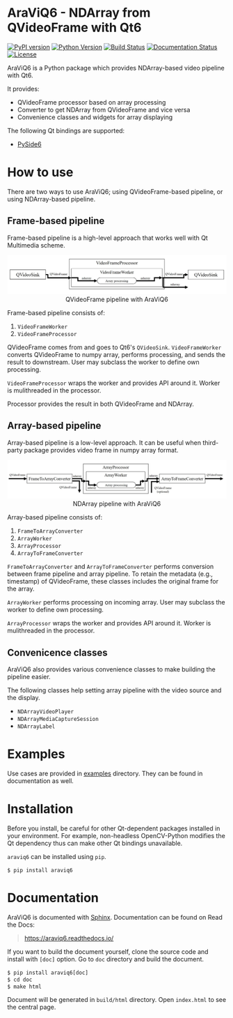 # AraViQ6 - NDArray from QVideoFrame with Qt6

[![PyPI version](https://badge.fury.io/py/AraViQ6.svg)](https://badge.fury.io/py/AraViQ6)
[![Python Version](https://img.shields.io/pypi/pyversions/araviq6)](https://pypi.org/project/araviq6/)
[![Build Status](https://github.com/JSS95/araviq6/actions/workflows/ci.yml/badge.svg)](https://github.com/JSS95/araviq6/actions/workflows/ci.yml)
[![Documentation Status](https://readthedocs.org/projects/araviq6/badge/?version=latest)](https://araviq6.readthedocs.io/en/latest/?badge=latest)
[![License](https://img.shields.io/github/license/JSS95/araviq6)](https://github.com/JSS95/araviq6/blob/master/LICENSE)

AraViQ6 is a Python package which provides NDArray-based video pipeline with Qt6.

It provides:
- QVideoFrame processor based on array processing
- Converter to get NDArray from QVideoFrame and vice versa
- Convenience classes and widgets for array displaying

The following Qt bindings are supported:
- [PySide6](https://pypi.org/project/PySide6/)

# How to use

There are two ways to use AraViQ6; using QVideoFrame-based pipeline, or using NDArray-based pipeline.

## Frame-based pipeline

Frame-based pipeline is a high-level approach that works well with Qt Multimedia scheme.

<div align="center">
  <img src="doc/source/_images/frame-pipeline.jpg"/><br>
    QVideoFrame pipeline with AraViQ6
</div>

Frame-based pipeline consists of:
1. `VideoFrameWorker`
2. `VideoFrameProcessor`

QVideoFrame comes from and goes to Qt6's `QVideoSink`.
`VideoFrameWorker` converts QVideoFrame to numpy array, performs processing, and sends the result to downstream. User may subclass the worker to define own processing.

`VideoFrameProcessor` wraps the worker and provides API around it.
Worker is mulithreaded in the processor.

Processor provides the result in both QVideoFrame and NDArray.

## Array-based pipeline

Array-based pipeline is a low-level approach.
It can be useful when third-party package provides video frame in numpy array format.

<div align="center">
  <img src="doc/source/_images/array-pipeline.jpg"/><br>
    NDArray pipeline with AraViQ6
</div>

Array-based pipeline consists of:

1. `FrameToArrayConverter`
2. `ArrayWorker`
3. `ArrayProcessor`
4. `ArrayToFrameConverter`

`FrameToArrayConverter` and `ArrayToFrameConverter` performs conversion between frame pipeline and array pipeline.
To retain the metadata (e.g., timestamp) of QVideoFrame, these classes includes the original frame for the array.

`ArrayWorker` performs processing on incoming array. User may subclass the worker to define own processing.

`ArrayProcessor` wraps the worker and provides API around it.
Worker is mulithreaded in the processor.

## Convenicence classes

AraViQ6 also provides various convenience classes to make building the pipeline easier.

The following classes help setting array pipeline with the video source and the display.
- `NDArrayVideoPlayer`
- `NDArrayMediaCaptureSession`
- `NDArrayLabel`

# Examples

Use cases are provided in [examples](https://github.com/JSS95/araviq6/tree/master/araviq6/examples) directory.
They can be found in documentation as well.

# Installation

Before you install, be careful for other Qt-dependent packages installed in your environment.
For example, non-headless OpenCV-Python modifies the Qt dependency thus can make other Qt bindings unavailable.

`araviq6` can be installed using `pip`.

```
$ pip install araviq6
```

# Documentation

AraViQ6 is documented with [Sphinx](https://pypi.org/project/Sphinx/).
Documentation can be found on Read the Docs:

> https://araviq6.readthedocs.io/

If you want to build the document yourself, clone the source code and install with `[doc]` option.
Go to `doc` directory and build the document.

```
$ pip install araviq6[doc]
$ cd doc
$ make html
```

Document will be generated in `build/html` directory. Open `index.html` to see the central page.
